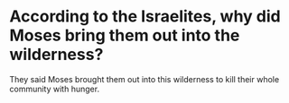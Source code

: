# According to the Israelites, why did Moses bring them out into the wilderness?

They said Moses brought them out into this wilderness to kill their whole community with hunger.

